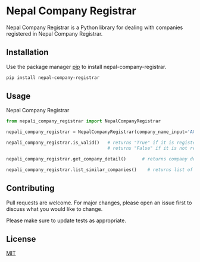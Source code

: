 # Nepal Company Registrar

Nepal Company Registrar is a Python library for dealing with companies registered in Nepal Company Registrar.

## Installation

Use the package manager [pip](https://pip.pypa.io/en/stable/) to install nepal-company-registrar.

```bash
pip install nepal-company-registrar
```

## Usage
Nepal Company Registrar

```python
from nepali_company_registrar import NepalCompanyRegistrar

nepali_company_registrar = NepalCompanyRegistrar(company_name_input='AGRICULTURAL DEVELOPMENT BANK') # for company input

nepali_company_registrar.is_valid()   # returns "True" if it is registered company name
                                      # returns "False" if it is not registered in company registrar

nepali_company_registrar.get_company_detail()      # returns company detail eg. {'name': 'AGRICULTURAL DEVELOPMENT BANK', 'name_in_nepali': 'कृषि विकास बैंक', 'registration_number': '928', 'registration_date': '2062-3-30', 'company_type': 'Public', 'share_holder': None, 'address': 'का.म.न.पा.-११,काठमाण्डौ,बाग्मती'}

nepali_company_registrar.list_similar_companies()    # returns list of similar companies registered in company registrar
```


## Contributing
Pull requests are welcome. For major changes, please open an issue first to discuss what you would like to change.

Please make sure to update tests as appropriate.

## License
[MIT](https://choosealicense.com/licenses/mit/)